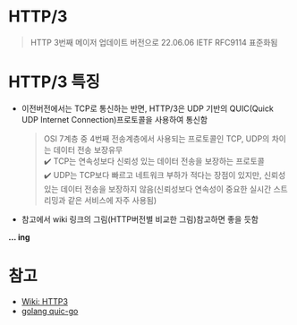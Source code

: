 # HTTP/3
> HTTP 3번째 메이저 업데이트 버전으로 22.06.06 IETF RFC9114 표준화됨

# HTTP/3 특징
+ 이전버전에서는 TCP로 통신하는 반면, HTTP/3은 UDP 기반의 QUIC(Quick UDP Internet Connection)프로토콜을 사용하여 통신함
   > OSI 7계층 중 4번째 전송계층에서 사용되는 프로토콜인 TCP, UDP의 차이는 데이터 전송 보장유무   
   > ✔️ TCP는 연속성보다 신뢰성 있는 데이터 전송을 보장하는 프로토콜   
   > ✔️ UDP는 TCP보다 빠르고 네트워크 부하가 적다는 장점이 있지만, 신뢰성있는 데이터 전송을 보장하지 않음(신뢰성보다 연속성이 중요한 실시간 스트리밍과 같은 서비스에 자주 사용됨)   

+ 참고에서 wiki 링크의 그림(HTTP버전별 비교한 그림)참고하면 좋을 듯함   


**... ing**


# 참고
+ [Wiki: HTTP3](https://en.wikipedia.org/wiki/HTTP/3)
+ [golang quic-go](https://pkg.go.dev/github.com/lucas-clemente/quic-go#section-readme)
